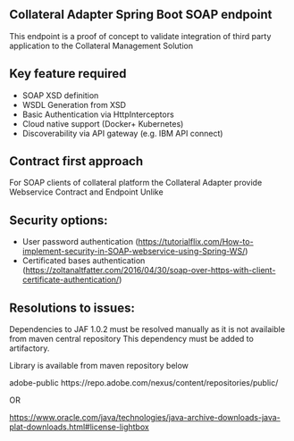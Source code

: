 
## Collateral Adapter Spring Boot SOAP endpoint


This endpoint is a proof of concept to validate integration of third party application to the Collateral Management Solution

## Key feature required 

 
 - SOAP XSD definition
 - WSDL Generation from XSD
 - Basic Authentication via HttpInterceptors
 - Cloud native support (Docker+ Kubernetes)
 - Discoverability via API gateway (e.g. IBM API connect)
  
 
  
## Contract first approach

For SOAP clients of collateral platform the Collateral Adapter 
provide Webservice Contract and Endpoint
Unlike  
  
## Security options:

- User password authentication
(https://tutorialflix.com/How-to-implement-security-in-SOAP-webservice-using-Spring-WS/)
- Certificated bases authentication 
(https://zoltanaltfatter.com/2016/04/30/soap-over-https-with-client-certificate-authentication/)


## Resolutions to issues:

Dependencies to JAF 1.0.2 must be resolved manually as it is not availaible from maven central repository
This dependency must be added to artifactory.

Library is available from maven repository below

 <repositories>
        <repository>
            <id>adobe-public</id>
            <url>https://repo.adobe.com/nexus/content/repositories/public/</url>
        </repository>
 </repositories>
 
 OR
 
 https://www.oracle.com/java/technologies/java-archive-downloads-java-plat-downloads.html#license-lightbox